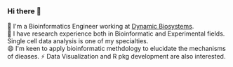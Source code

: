 ### Hi there 👋
🔭 I'm a Bioinformatics Engineer working at [Dynamic Biosystems](http://www.dynamic-biosystems.com/).  
🌱 I have research experience both in Bioinformatic and Experimental fields. Single cell data analysis is one of my specialties.  
😄 I'm keen to apply bioinformatic methdology to elucidate the mechanisms of dieases. 
⚡ Data Visualization and R pkg development are also interested.

<!--
**xyifan97/xyifan97** is a ✨ _special_ ✨ repository because its `README.md` (this file) appears on your GitHub profile.

Here are some ideas to get you started:

-  I’m currently working on ...
- 🌱 I’m currently learning ...
- 👯 I’m looking to collaborate on ...
- 🤔 I’m looking for help with ...
- 💬 Ask me about ...
- 📫 How to reach me: ...
- 😄 Pronouns: ...
- ⚡ Fun fact: ...
-->
